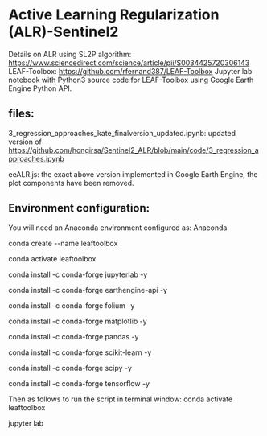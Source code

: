 # Active Learning Regularization (ALR)-Sentinel2

Details on ALR using SL2P algorithm: https://www.sciencedirect.com/science/article/pii/S0034425720306143 
LEAF-Toolbox: https://github.com/rfernand387/LEAF-Toolbox
Jupyter lab notebook with Python3 source code for LEAF-Toolbox using Google Earth Engine Python API.

## files:
3_regression_approaches_kate_finalversion_updated.ipynb: updated version of https://github.com/hongirsa/Sentinel2_ALR/blob/main/code/3_regression_approaches.ipynb

eeALR.js: the exact above version implemented in Google Earth Engine, the plot components have been removed. 

## Environment configuration:
You will need an Anaconda environment configured as:
Anaconda

conda create --name leaftoolbox

conda activate leaftoolbox

conda install -c conda-forge jupyterlab -y

conda install -c conda-forge earthengine-api -y

conda install -c conda-forge folium -y

conda install -c conda-forge matplotlib -y

conda install -c conda-forge pandas -y

conda install -c conda-forge scikit-learn -y

conda install -c conda-forge scipy -y

conda install -c conda-forge tensorflow -y

Then as follows to run the script in terminal window:
conda activate leaftoolbox

jupyter lab
